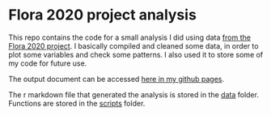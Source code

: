 # Flora 2020 project analysis

This repo contains the code for a small analysis I did using data [from the Flora 2020 project](http://ipt.jbrj.gov.br/jbrj/resource?r=lista_especies_flora_brasil). I basically compiled and cleaned some data, in order to plot some variables and check some patterns. I also used it to store some of my code for future use.

The output document can be accessed [here in my github pages]().

The r markdown file that generated the analysis is stored in the [data]() folder. Functions are stored in the [scripts]() folder.
